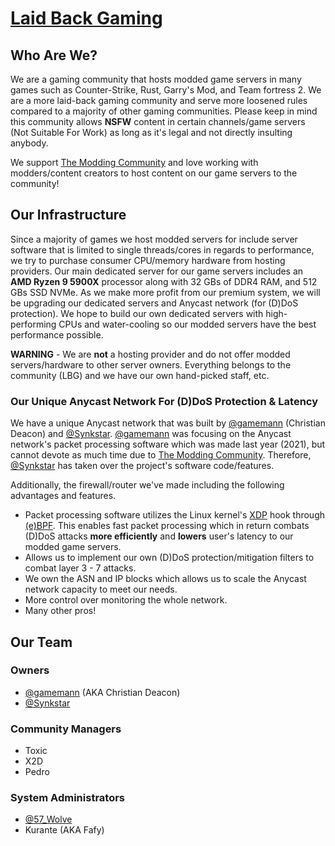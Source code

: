 # [Laid Back Gaming](https://lbgaming.co)
## Who Are We?
We are a gaming community that hosts modded game servers in many games such as Counter-Strike, Rust, Garry's Mod, and Team fortress 2. We are a more laid-back gaming community and serve more loosened rules compared to a majority of other gaming communities. Please keep in mind this community allows **NSFW** content in certain channels/game servers (Not Suitable For Work) as long as it's legal and not directly insulting anybody.

We support [The Modding Community](https://moddingcommunity.com/) and love working with modders/content creators to host content on our game servers to the community!

## Our Infrastructure
Since a majority of games we host modded servers for include server software that is limited to single threads/cores in regards to performance, we try to purchase consumer CPU/memory hardware from hosting providers. Our main dedicated server for our game servers includes an **AMD Ryzen 9 5900X** processor along with 32 GBs of DDR4 RAM, and 512 GBs SSD NVMe. As we make more profit from our premium system, we will be upgrading our dedicated servers and Anycast network (for (D)DoS protection). We hope to build our own dedicated servers with high-performing CPUs and water-cooling so our modded servers have the best performance possible.

**WARNING** - We are **not** a hosting provider and do not offer modded servers/hardware to other server owners. Everything belongs to the community (LBG) and we have our own hand-picked staff, etc.

### Our Unique Anycast Network For (D)DoS Protection & Latency
We have a unique Anycast network that was built by [@gamemann](https://github.com/gamemann) (Christian Deacon) and [@Synkstar](https://github.com/Synkstar). [@gamemann](https://github.com/gamemann) was focusing on the Anycast network's packet processing software which was made last year (2021), but cannot devote as much time due to [The Modding Community](https://moddingcommunity.com/). Therefore, [@Synkstar](https://github.com/Synkstar) has taken over the project's software code/features.

Additionally, the firewall/router we've made including the following advantages and features.

* Packet processing software utilizes the Linux kernel's [XDP](https://www.iovisor.org/technology/xdp) hook through [(e)BPF](https://ebpf.io/). This enables fast packet processing which in return combats (D)DoS attacks **more efficiently** and **lowers** user's latency to our modded game servers.
* Allows us to implement our own (D)DoS protection/mitigation filters to combat layer 3 - 7 attacks.
* We own the ASN and IP blocks which allows us to scale the Anycast network capacity to meet our needs.
* More control over monitoring the whole network.
* Many other pros!

## Our Team
### Owners
* [@gamemann](https://github.com/gamemann) (AKA Christian Deacon)
* [@Synkstar](https://github.com/Synkstar)

### Community Managers
* Toxic
* X2D
* Pedro 

### System Administrators
* [@57_Wolve](https://github.com/57_Wolve)
* Kurante (AKA Fafy)
